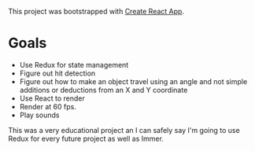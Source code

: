 This project was bootstrapped with [Create React App](https://github.com/facebook/create-react-app).

# Goals
* Use Redux for state management
* Figure out hit detection
* Figure out how to make an object travel using an angle and not simple additions or deductions from an X and Y coordinate
* Use React to render
* Render at 60 fps.
* Play sounds

This was a very educational project an I can safely say I'm going to use Redux for every future project as well as Immer.